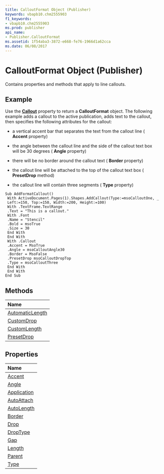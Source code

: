 ```yaml
---
title: CalloutFormat Object (Publisher)
keywords: vbapb10.chm2555903
f1_keywords:
- vbapb10.chm2555903
ms.prod: publisher
api_name:
- Publisher.CalloutFormat
ms.assetid: 1f54aba3-3872-e668-fe76-1966d1a62cca
ms.date: 06/08/2017
---
```



# CalloutFormat Object (Publisher)

Contains properties and methods that apply to line callouts.
 


## Example

Use the  **[Callout](shape-callout-property-publisher.md)** property to return a **CalloutFormat** object. The following example adds a callout to the active publication, adds text to the callout, then specifies the following attributes for the callout:
 

 

 

 

- a vertical accent bar that separates the text from the callout line ( **Accent** property)
    
 
- the angle between the callout line and the side of the callout text box will be 30 degrees ( **Angle** property)
    
 
- there will be no border around the callout text ( **Border** property)
    
 
- the callout line will be attached to the top of the callout text box ( **PresetDrop** method)
    
 
- the callout line will contain three segments ( **Type** property)
    
 



```
Sub AddFormatCallout() 
 With ActiveDocument.Pages(1).Shapes.AddCallout(Type:=msoCalloutOne, _ 
 Left:=150, Top:=150, Width:=200, Height:=100) 
 With .TextFrame.TextRange 
 .Text = "This is a callout." 
 With .Font 
 .Name = "Stencil" 
 .Bold = msoTrue 
 .Size = 30 
 End With 
 End With 
 With .Callout 
 .Accent = MsoTrue 
 .Angle = msoCalloutAngle30 
 .Border = MsoFalse 
 .PresetDrop msoCalloutDropTop 
 .Type = msoCalloutThree 
 End With 
 End With 
End Sub
```


## Methods



|**Name**|
|:-----|
|[AutomaticLength](calloutformat-automaticlength-method-publisher.md)|
|[CustomDrop](calloutformat-customdrop-method-publisher.md)|
|[CustomLength](calloutformat-customlength-method-publisher.md)|
|[PresetDrop](calloutformat-presetdrop-method-publisher.md)|

## Properties



|**Name**|
|:-----|
|[Accent](calloutformat-accent-property-publisher.md)|
|[Angle](calloutformat-angle-property-publisher.md)|
|[Application](calloutformat-application-property-publisher.md)|
|[AutoAttach](calloutformat-autoattach-property-publisher.md)|
|[AutoLength](calloutformat-autolength-property-publisher.md)|
|[Border](calloutformat-border-property-publisher.md)|
|[Drop](calloutformat-drop-property-publisher.md)|
|[DropType](calloutformat-droptype-property-publisher.md)|
|[Gap](calloutformat-gap-property-publisher.md)|
|[Length](calloutformat-length-property-publisher.md)|
|[Parent](calloutformat-parent-property-publisher.md)|
|[Type](calloutformat-type-property-publisher.md)|

